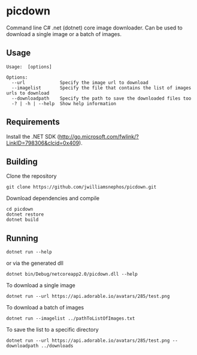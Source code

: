 ﻿# picdown
Command line C# .net (dotnet) core image downloader.  Can be used to download a single image or a batch of images.

## Usage
```
Usage:  [options]

Options:
  --url             Specify the image url to download
  --imagelist       Specify the file that contains the list of images urls to download
  --downloadpath    Specify the path to save the downloaded files too
  -? | -h | --help  Show help information
 ```

## Requirements
Install the .NET SDK (http://go.microsoft.com/fwlink/?LinkID=798306&clcid=0x409).

## Building

Clone the repository

```
git clone https://github.com/jwilliamsnephos/picdown.git
```

Download dependencies and compile

```
cd picdown
dotnet restore
dotnet build
```

## Running

```
dotnet run --help
```

or via the generated dll

```
dotnet bin/Debug/netcoreapp2.0/picdown.dll --help
```


To download a single image
```
dotnet run --url https://api.adorable.io/avatars/285/test.png
```

To download a batch of images
```
dotnet run --imagelist ../pathToListOfImages.txt
```

To save the list to a specific directory
```
dotnet run --url https://api.adorable.io/avatars/285/test.png --downloadpath ../downloads
```


